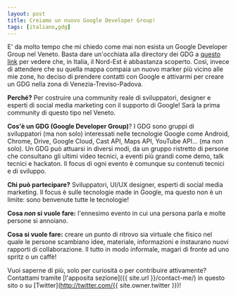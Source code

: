 ```yaml
---
layout: post
title: Creiamo un nuovo Google Developer Group!
tags: [italiano,gdg]
---
```


E' da  molto tempo che mi chiedo come mai non esista un Google Developer Group nel Veneto. Basta dare un'occhiata alla directory dei GDG a [questo link](https://developers.google.com/groups/directory/?hl=it) per vedere che, in Italia, il Nord-Est è abbastanza scoperto.
Così, invece di attendere che su quella mappa compaia un nuovo marker più vicino alle mie zone, ho deciso di prendere contatti con Google e attivarmi per creare un GDG nella zona di Venezia-Treviso-Padova.

**Perché?** Per costruire una community reale di sviluppatori, designer e esperti di social media marketing con il supporto di Google! Sarà la prima community di questo tipo nel Veneto.

**Cos'è un GDG (Google Developer Group)**? I GDG sono gruppi di sviluppatori (ma non solo) interessati nelle tecnologie Google come Android, Chrome, Drive, Google Cloud, Cast API, Maps API, YouTube API... (ma non solo). Un GDG può attuarsi in diversi modi, da un gruppo ristretto di persone che consultano gli ultimi video tecnici, a eventi più grandi come demo, talk tecnici e hackaton. Il focus di ogni evento è comunque su contenuti tecnici e di sviluppo.


**Chi può partecipare?** Sviluppatori, UI/UX designer, esperti di social media marketing. Il focus è sulle tecnologie made in Google, ma questo non è un limite: sono benvenute tutte le tecnologie!

**Cosa _non_ si vuole fare:** l'ennesimo evento in cui una persona parla e molte persone si annoiano.

**Cosa si vuole fare:** creare un punto di ritrovo sia virtuale che fisico nel quale le persone scambiano idee, materiale, informazioni e instaurano nuovi rapporti di collaborazione. Il tutto in modo informale, magari di fronte ad uno spritz o un caffè!

Vuoi saperne di più, solo per curiosità o per contribuire attivamente? Contattami tramite [l'apposita sezione]({{ site.url }}/contact-me/) in questo sito o su [Twitter](http://twitter.com/{{ site.owner.twitter }})!
